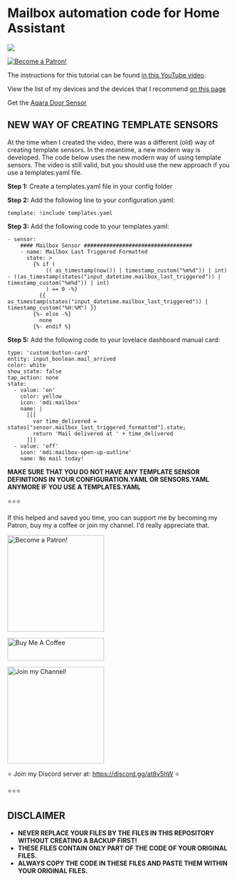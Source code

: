 # Mailbox automation code for Home Assistant

<a href="https://www.youtube.com/watch?v=-4KGdPh6ur0" target="_blank"><img src="https://github.com/smarthomejunkie/Home-Assistant-Tutorials/blob/master/Mailbox-Automation/Youve-Got-Mail-In-Home-Assistant-thumb.png?raw=true"></a>

<a href="https://www.patreon.com/bePatron?u=50155158" target="_blank"><img src="https://github.com/smarthomejunkie/Home-Assistant-Tutorials/blob/master/become-a-patron.png?raw=true" alt="Become a Patron!"></a>

The instructions for this tutorial can be found [in this YouTube video](https://www.youtube.com/watch?v=-4KGdPh6ur0).

View the list of my devices and the devices that I recommend [on this page](https://github.com/smarthomejunkie/MyDevices/)

Get the [Aqara Door Sensor](https://s.click.aliexpress.com/e/_A26g2H)

## NEW WAY OF CREATING TEMPLATE SENSORS
At the time when I created the video, there was a different (old) way of creating template sensors. In the meantime, a new modern way is developed. The code below uses the new modern way of using template sensors. The video is still valid, but you should use the new approach if you use a templates.yaml file.

**Step 1:** Create a templates.yaml file in your config folder

**Step 2:** Add the following line to your configuration.yaml:

```
template: !include templates.yaml
```
**Step 3:** Add the following code to your templates.yaml:

```
- sensor:
    #### Mailbox Sensor ##################################
    - name: Mailbox Last Triggered Formatted
      state: >
        {% if (
            (( as_timestamp(now()) | timestamp_custom("%m%d")) | int) - ((as_timestamp(states("input_datetime.mailbox_last_triggered")) | timestamp_custom("%m%d")) | int)
            ) == 0 -%}
          {{ as_timestamp(states("input_datetime.mailbox_last_triggered")) | timestamp_custom("%H:%M") }}
        {%- else -%}
          none
        {%- endif %}
```
**Step 5:** Add the following code to your lovelace dashboard manual card:

```
type: 'custom:button-card'
entity: input_boolean.mail_arrived
color: white
show_state: false
tap_action: none
state:
  - value: 'on'
    color: yellow
    icon: 'mdi:mailbox'
    name: |
      [[[
        var time_delivered = states["sensor.mailbox_last_triggered_formatted"].state;
        return 'Mail delivered at ' + time_delivered 
      ]]]
  - value: 'off'
    icon: 'mdi:mailbox-open-up-outline'
    name: No mail today!
```

**MAKE SURE THAT YOU DO NOT HAVE ANY TEMPLATE SENSOR DEFINITIONS IN YOUR CONFIGURATION.YAML OR SENSORS.YAML ANYMORE IF YOU USE A TEMPLATES.YAML**

⭐⭐⭐

If this helped and saved you time, you can support me by becoming my Patron, buy my a coffee or join my channel. I'd really appreciate that.

<a href="https://www.patreon.com/bePatron?u=50155158" target="_blank"><img src="https://github.com/smarthomejunkie/Home-Assistant-Tutorials/blob/master/become-a-patron.png?raw=true" width="217" alt="Become a Patron!"></a>

<a href="https://www.buymeacoffee.com/smarthomejunkie" target="_blank"><img src="https://cdn.buymeacoffee.com/buttons/default-blue.png" alt="Buy Me A Coffee" height="51" width="217" ></a>

<a href="https://www.youtube.com/c/smarthomejunkie/join" target="_blank"><img src="https://github.com/smarthomejunkie/Home-Assistant-Tutorials/blob/master/Join-Logo.png?raw=true" width="217" alt="Join my Channel!"></a>

⭐ Join my Discord server at: https://discord.gg/at8v5hW ⭐

⭐⭐⭐

## DISCLAIMER
* **NEVER REPLACE YOUR FILES BY THE FILES IN THIS REPOSITORY WITHOUT CREATING A BACKUP FIRST!**
* **THESE FILES CONTAIN ONLY PART OF THE CODE OF YOUR ORIGINAL FILES.**
* **ALWAYS COPY THE CODE IN THESE FILES AND PASTE THEM WITHIN YOUR ORIGINAL FILES.**
